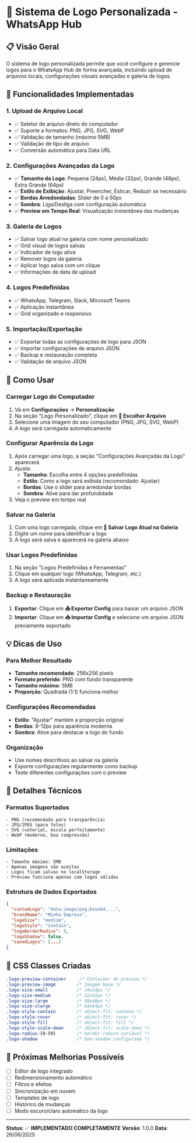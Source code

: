 # 🎨 Sistema de Logo Personalizada - WhatsApp Hub

## 📋 Visão Geral

O sistema de logo personalizada permite que você configure e gerencie logos para o WhatsApp Hub de forma avançada, incluindo upload de arquivos locais, configurações visuais avançadas e galeria de logos.

## 🚀 Funcionalidades Implementadas

### 1. **Upload de Arquivo Local**
- ✅ Seletor de arquivo direto do computador
- ✅ Suporte a formatos: PNG, JPG, SVG, WebP
- ✅ Validação de tamanho (máximo 5MB)
- ✅ Validação de tipo de arquivo
- ✅ Conversão automática para Data URL

### 2. **Configurações Avançadas da Logo**
- ✅ **Tamanho da Logo**: Pequena (24px), Média (32px), Grande (48px), Extra Grande (64px)
- ✅ **Estilo de Exibição**: Ajustar, Preencher, Esticar, Reduzir se necessário
- ✅ **Bordas Arredondadas**: Slider de 0 a 50px
- ✅ **Sombra**: Liga/Desliga com configuração automática
- ✅ **Preview em Tempo Real**: Visualização instantânea das mudanças

### 3. **Galeria de Logos**
- ✅ Salvar logo atual na galeria com nome personalizado
- ✅ Grid visual de logos salvas
- ✅ Indicador de logo ativa
- ✅ Remover logos da galeria
- ✅ Aplicar logo salva com um clique
- ✅ Informações de data de upload

### 4. **Logos Predefinidas**
- ✅ WhatsApp, Telegram, Slack, Microsoft Teams
- ✅ Aplicação instantânea
- ✅ Grid organizado e responsivo

### 5. **Importação/Exportação**
- ✅ Exportar todas as configurações de logo para JSON
- ✅ Importar configurações de arquivo JSON
- ✅ Backup e restauração completa
- ✅ Validação de arquivo JSON

## 🎯 Como Usar

### **Carregar Logo do Computador**
1. Vá em **Configurações** → **Personalização**
2. Na seção "Logo Personalizado", clique em **📁 Escolher Arquivo**
3. Selecione uma imagem do seu computador (PNG, JPG, SVG, WebP)
4. A logo será carregada automaticamente

### **Configurar Aparência da Logo**
1. Após carregar uma logo, a seção "Configurações Avançadas da Logo" aparecerá
2. Ajuste:
   - **Tamanho**: Escolha entre 4 opções predefinidas
   - **Estilo**: Como a logo será exibida (recomendado: Ajustar)
   - **Bordas**: Use o slider para arredondar bordas
   - **Sombra**: Ative para dar profundidade
3. Veja o preview em tempo real

### **Salvar na Galeria**
1. Com uma logo carregada, clique em **💾 Salvar Logo Atual na Galeria**
2. Digite um nome para identificar a logo
3. A logo será salva e aparecerá na galeria abaixo

### **Usar Logos Predefinidas**
1. Na seção "Logos Predefinidas e Ferramentas"
2. Clique em qualquer logo (WhatsApp, Telegram, etc.)
3. A logo será aplicada instantaneamente

### **Backup e Restauração**
1. **Exportar**: Clique em **📤 Exportar Config** para baixar um arquivo JSON
2. **Importar**: Clique em **📥 Importar Config** e selecione um arquivo JSON previamente exportado

## 💡 Dicas de Uso

### **Para Melhor Resultado**
- **Tamanho recomendado**: 256x256 pixels
- **Formato preferido**: PNG com fundo transparente
- **Tamanho máximo**: 5MB
- **Proporção**: Quadrada (1:1) funciona melhor

### **Configurações Recomendadas**
- **Estilo**: "Ajustar" mantém a proporção original
- **Bordas**: 8-12px para aparência moderna
- **Sombra**: Ative para destacar a logo do fundo

### **Organização**
- Use nomes descritivos ao salvar na galeria
- Exporte configurações regularmente como backup
- Teste diferentes configurações com o preview

## 🔧 Detalhes Técnicos

### **Formatos Suportados**
```
- PNG (recomendado para transparência)
- JPG/JPEG (para fotos)
- SVG (vetorial, escala perfeitamente)
- WebP (moderno, boa compressão)
```

### **Limitações**
```
- Tamanho máximo: 5MB
- Apenas imagens são aceitas
- Logos ficam salvas no localStorage
- Preview funciona apenas com logos válidas
```

### **Estrutura de Dados Exportados**
```json
{
  "customLogo": "data:image/png;base64,...",
  "brandName": "Minha Empresa",
  "logoSize": "medium",
  "logoStyle": "contain",
  "logoBorderRadius": 8,
  "logoShadow": false,
  "savedLogos": [...]
}
```

## 🎨 CSS Classes Criadas

```css
.logo-preview-container     /* Container do preview */
.logo-preview-image        /* Imagem base */
.logo-size-small           /* 24x24px */
.logo-size-medium          /* 32x32px */
.logo-size-large           /* 48x48px */
.logo-size-xlarge          /* 64x64px */
.logo-style-contain        /* object-fit: contain */
.logo-style-cover          /* object-fit: cover */
.logo-style-fill           /* object-fit: fill */
.logo-style-scale-down     /* object-fit: scale-down */
.logo-radius-{0-50}        /* border-radius variável */
.logo-shadow               /* box-shadow configurada */
```

## 🚀 Próximas Melhorias Possíveis

- [ ] Editor de logo integrado
- [ ] Redimensionamento automático
- [ ] Filtros e efeitos
- [ ] Sincronização em nuvem
- [ ] Templates de logo
- [ ] Histórico de mudanças
- [ ] Modo escuro/claro automático da logo

---

**Status**: ✅ **IMPLEMENTADO COMPLETAMENTE**
**Versão**: 1.0.0
**Data**: 26/06/2025
